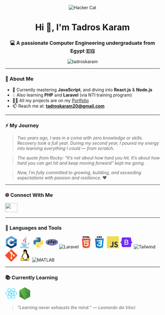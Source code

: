 <p align="center">
  <img src="https://media.tenor.com/PLIr_VkF6ywAAAAM/ghostedvpn-hacker-cat.gif](https://mir-s3-cdn-cf.behance.net/project_modules/hd/06f21a161921919.63cd7887d0a70.gif" alt="Hacker Cat" width="300"/>
</p>

<h1 align="center">Hi 👋, I'm Tadros Karam</h1>
<h3 align="center">💻 A passionate Computer Engineering undergraduate from Egypt 🇪🇬</h3>

<p align="center">
  <img src="https://komarev.com/ghpvc/?username=tadroskaram&label=Profile%20views&color=900eb4&style=flat" alt="tadroskaram" />
</p>

---

### 🚀 About Me

- 🌱 Currently mastering **JavaScript**, and diving into **React.js** & **Node.js**
- 💡 Also learning **PHP** and **Laravel** (via NTI training program)
- 👨‍💻 All my projects are on my [Portfolio](https://tadroskaram.github.io)
- 📫 Reach me at: **tadroskaram20@gmail.com**

---

### ⚡ My Journey

> *Two years ago, I was in a coma with zero knowledge or skills. Recovery took a full year. During my second year, I poured my energy into learning everything I could — from scratch.*

> *The quote from Rocky: “It’s not about how hard you hit. It’s about how hard you can get hit and keep moving forward” kept me going.*

> *Now, I’m fully committed to growing, building, and exceeding expectations with passion and resilience.* ❤️

---

### 🌐 Connect With Me

<p align="left">
  <a href="https://www.linkedin.com/in/tadros-karam/" target="_blank">
    <img src="https://raw.githubusercontent.com/rahuldkjain/github-profile-readme-generator/master/src/images/icons/Social/linked-in-alt.svg" height="30" width="40" />
  </a>
</p>

---

### 🧰 Languages and Tools

<p align="left">
  <!-- Core -->
  <img src="https://raw.githubusercontent.com/devicons/devicon/master/icons/cplusplus/cplusplus-original.svg" width="40" height="40" alt="C++"/>
  <img src="https://raw.githubusercontent.com/devicons/devicon/master/icons/java/java-original.svg" width="40" height="40" alt="Java"/>
  <img src="https://raw.githubusercontent.com/devicons/devicon/master/icons/python/python-original.svg" width="40" height="40" alt="Python"/>
  <img src="https://raw.githubusercontent.com/devicons/devicon/master/icons/php/php-original.svg" width="40" height="40" alt="PHP"/>
  <img src="https://cdn.worldvectorlogo.com/logos/laravel-2.svg" width="40" height="40" alt="Laravel"/>

  <!-- Web -->
  <img src="https://raw.githubusercontent.com/devicons/devicon/master/icons/html5/html5-original-wordmark.svg" width="40" height="40" alt="HTML5"/>
  <img src="https://raw.githubusercontent.com/devicons/devicon/master/icons/css3/css3-original-wordmark.svg" width="40" height="40" alt="CSS3"/>
  <img src="https://raw.githubusercontent.com/devicons/devicon/master/icons/javascript/javascript-original.svg" width="40" height="40" alt="JavaScript"/>
  <img src="https://raw.githubusercontent.com/devicons/devicon/master/icons/bootstrap/bootstrap-plain.svg" width="40" height="40" alt="Bootstrap"/>
  <img src="https://www.vectorlogo.zone/logos/tailwindcss/tailwindcss-icon.svg" width="40" height="40" alt="Tailwind"/>

  <!-- Tools -->
  <img src="https://raw.githubusercontent.com/devicons/devicon/master/icons/git/git-original.svg" width="40" height="40" alt="Git"/>
  <img src="https://raw.githubusercontent.com/devicons/devicon/master/icons/linux/linux-original.svg" width="40" height="40" alt="Linux"/>
  <img src="https://upload.wikimedia.org/wikipedia/commons/2/21/Matlab_Logo.png" width="40" height="40" alt="MATLAB"/>
</p>

---

### 📚 Currently Learning

<p align="left">
  <img src="https://raw.githubusercontent.com/devicons/devicon/master/icons/react/react-original.svg" width="40" height="40" alt="React"/>
  <img src="https://raw.githubusercontent.com/devicons/devicon/master/icons/nodejs/nodejs-original.svg" width="40" height="40" alt="NodeJS"/>
</p>


> *“Learning never exhausts the mind.” — Leonardo da Vinci*

